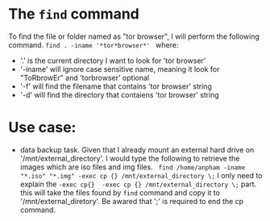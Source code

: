 # The `find` command 
To find the file or folder named as "tor browser", I will perform the following command.
`find . -iname '*tor*browser*' `
where:

 - '.' is the current directory I want to look for 'tor browser'
 - '-iname' will ignore case sensitive name, meaning it look for "ToRbrowEr" and 'torbrowser'
 optional
 - '-f' will find the filename that contains  'tor browser' string
 - '-d' will find the directory that contaiens 'tor browser' string

# Use case:
- data backup task. Given that I already mount an external hard drive on '/mnt/external_directory'. I would type the following to retrieve the images which are iso files and img files.
` find /home/anpham -iname "*.iso" "*.img" -exec cp {} /mnt/external_directory \;`
 I only need to explain the `-exec cp{}  -exec cp {} /mnt/external_directory \;` part. this will take the files found by `find` command and copy it to '/mnt/external_diretory'. Be awared that '\;' is required to end the cp command.
 
